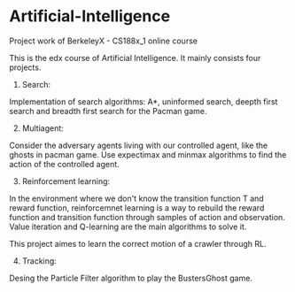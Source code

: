 # Artificial-Intelligence
Project work of BerkeleyX - CS188x_1 online course

This is the edx course of Artificial Intelligence. It mainly consists four projects.

1. Search:

  Implementation of search algorithms: A*, uninformed search, deepth first search and breadth first search for the Pacman game.

2. Multiagent:

  Consider the adversary agents living with our controlled agent, like the ghosts in pacman game. Use expectimax and minmax algorithms to find the action of the controlled agent.

3. Reinforcement learning:

  In the environment where we don't know the transition function T and reward function, reinforcemnet learning is a way to rebuild the reward function and transition function through samples of action and observation. Value iteration and Q-learning are the main algorithms to solve it.
  
  This project aimes to learn the correct motion of a crawler through RL.

4. Tracking:

  Desing the Particle Filter algorithm to play the BustersGhost game.
